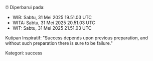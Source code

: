 ⏰ Diperbarui pada:
- WIB: Sabtu, 31 Mei 2025 19.51.03 UTC
- WITA: Sabtu, 31 Mei 2025 20.51.03 UTC
- WIT: Sabtu, 31 Mei 2025 21.51.03 UTC

Kutipan Inspiratif:
"Success depends upon previous preparation, and without such preparation there is sure to be failure."


Kategori: success

